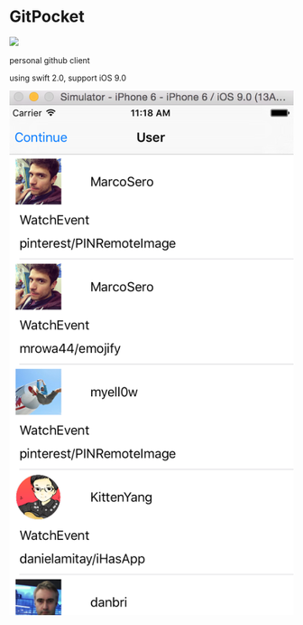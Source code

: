 # GitPocket

![](https://travis-ci.org/jindulys/GitPocket.svg?branch=master)

personal github client

using swift 2.0, support iOS 9.0

![V1.0](GitPocket/Img/v1.0.png)

